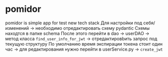 # pomidor
pomidor is simple app for test new tech stack
Для настройки под себя/изменений -> необходимо отредактировать схему pydantic 
Схемы находтся в папке schema 
После этого перейти в dao -> userDAO -> метод класса `find_user_info_for_jwt` -> отредактировbить запрос под текущую структуру 
По умолчанию время экспирации токена стоит один час -> для редактирования нужно перейти в userService.py -> `create_jwt` 
    









